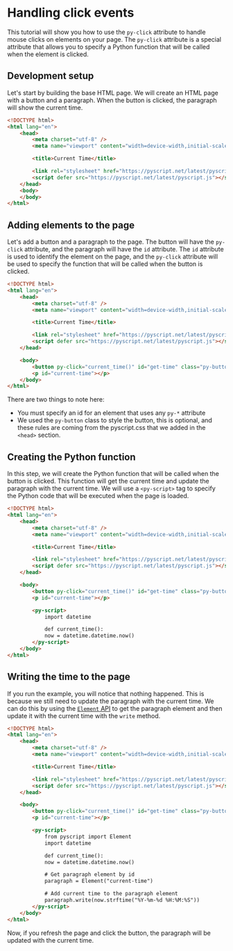# Handling click events

This tutorial will show you how to use the `py-click` attribute to handle mouse clicks on elements on your page. The `py-click` attribute is a special attribute that allows you to specify a Python function that will be called when the element is clicked.

## Development setup

Let's start by building the base HTML page. We will create an HTML page with a button and a paragraph. When the button is clicked, the paragraph will show the current time.


```html
<!DOCTYPE html>
<html lang="en">
    <head>
        <meta charset="utf-8" />
        <meta name="viewport" content="width=device-width,initial-scale=1" />

        <title>Current Time</title>

        <link rel="stylesheet" href="https://pyscript.net/latest/pyscript.css" />
        <script defer src="https://pyscript.net/latest/pyscript.js"></script>
    </head>
    <body>
    </body>
</html>
```

## Adding elements to the page

Let's add a button and a paragraph to the page. The button will have the `py-click` attribute, and the paragraph will have the `id` attribute. The `id` attribute is used to identify the element on the page, and the `py-click` attribute will be used to specify the function that will be called when the button is clicked.

```html
<!DOCTYPE html>
<html lang="en">
    <head>
        <meta charset="utf-8" />
        <meta name="viewport" content="width=device-width,initial-scale=1" />

        <title>Current Time</title>

        <link rel="stylesheet" href="https://pyscript.net/latest/pyscript.css" />
        <script defer src="https://pyscript.net/latest/pyscript.js"></script>
    </head>

    <body>
        <button py-click="current_time()" id="get-time" class="py-button">Get current time</button>
        <p id="current-time"></p>
    </body>
</html>
```

There are two things to note here:

- You must specify an id for an element that uses any `py-*` attribute
- We used the `py-button` class to style the button, this is optional, and these rules are coming from the pyscript.css that we added in the `<head>` section.

## Creating the Python function

In this step, we will create the Python function that will be called when the button is clicked. This function will get the current time and update the paragraph with the current time. We will use a `<py-script>` tag to specify the Python code that will be executed when the page is loaded.


```html
<!DOCTYPE html>
<html lang="en">
    <head>
        <meta charset="utf-8" />
        <meta name="viewport" content="width=device-width,initial-scale=1" />

        <title>Current Time</title>

        <link rel="stylesheet" href="https://pyscript.net/latest/pyscript.css" />
        <script defer src="https://pyscript.net/latest/pyscript.js"></script>
    </head>

    <body>
        <button py-click="current_time()" id="get-time" class="py-button">Get current time</button>
        <p id="current-time"></p>

        <py-script>
            import datetime

            def current_time():
            now = datetime.datetime.now()
        </py-script>
    </body>
</html>
```

## Writing the time to the page

If you run the example, you will notice that nothing happened. This is because we still need to update the paragraph with the current time. We can do this by using the [`Element` API](../reference/API/element.md) to get the paragraph element and then update it with the current time with the `write` method.


```html
<!DOCTYPE html>
<html lang="en">
    <head>
        <meta charset="utf-8" />
        <meta name="viewport" content="width=device-width,initial-scale=1" />

        <title>Current Time</title>

        <link rel="stylesheet" href="https://pyscript.net/latest/pyscript.css" />
        <script defer src="https://pyscript.net/latest/pyscript.js"></script>
    </head>

    <body>
        <button py-click="current_time()" id="get-time" class="py-button">Get current time</button>
        <p id="current-time"></p>

        <py-script>
            from pyscript import Element
            import datetime

            def current_time():
            now = datetime.datetime.now()

            # Get paragraph element by id
            paragraph = Element("current-time")

            # Add current time to the paragraph element
            paragraph.write(now.strftime("%Y-%m-%d %H:%M:%S"))
        </py-script>
    </body>
</html>
```

Now, if you refresh the page and click the button, the paragraph will be updated with the current time.

